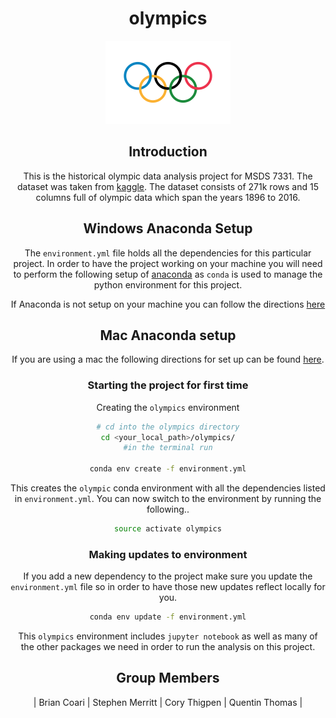 <center>

# olympics


<center>

![Olympic Logo](images/200px-Olympic_flag.svg.png)




## Introduction

This is the historical olympic data analysis project for MSDS 7331. The dataset
was taken from [kaggle](https://www.kaggle.com/heesoo37/120-years-of-olympic-history-athletes-and-results). The dataset consists of 271k rows and 15 columns full of olympic data which span
the years 1896 to 2016.


## Windows Anaconda Setup

The `environment.yml` file holds all the dependencies for this particular project.
In order to have the project working on your machine you will need to perform the
following setup of [anaconda]() as `conda` is used to manage the python environment
for this project.

If Anaconda is not setup on your machine you can follow the directions [here](https://conda.io/docs/user-guide/install/windows.html)

## Mac Anaconda setup

If you are using a mac the following directions for set up can be found [here](https://conda.io/docs/user-guide/install/macos.html).

### Starting the project for first time

Creating the `olympics` environment

```bash
# cd into the olympics directory
cd <your_local_path>/olympics/
#in the terminal run

conda env create -f environment.yml

```
This creates the `olympic` conda environment with all the dependencies listed in
`environment.yml`. You can now switch to the environment  by running the following..

```bash
source activate olympics
```

### Making updates to environment

If you add a new dependency to the project make sure you update the `environment.yml`
file so in order to have those new updates reflect locally for you.

```bash
conda env update -f environment.yml
```

This `olympics` environment includes `jupyter notebook` as well as many of the other
packages we need in order to run the analysis on this project.



## Group Members

| Brian Coari  |
Stephen Merritt |
Cory Thigpen    |
Quentin Thomas |
